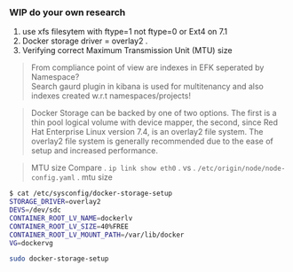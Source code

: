 ### WIP  do your own research

1. use xfs filesytem with ftype=1 not ftype=0
    or  Ext4 on 7.1
2. Docker storage driver = overlay2 .   
3. Verifying correct Maximum Transmission Unit (MTU) size





















> From compliance point of view are indexes in EFK seperated by Namespace?   
Search gaurd plugin in kibana is used for multitenancy and also indexes created w.r.t namespaces/projects!





> Docker Storage can be backed by one of two options. The first is a thin pool logical volume with device mapper, the second, since Red Hat Enterprise Linux version 7.4, is an overlay2 file system. The overlay2 file system is generally recommended due to the ease of setup and increased performance.

> MTU size 
Compare . `ip link show eth0` .  vs . `/etc/origin/node/node-config.yaml` .  mtu size


```sh
$ cat /etc/sysconfig/docker-storage-setup
STORAGE_DRIVER=overlay2
DEVS=/dev/sdc
CONTAINER_ROOT_LV_NAME=dockerlv
CONTAINER_ROOT_LV_SIZE=40%FREE
CONTAINER_ROOT_LV_MOUNT_PATH=/var/lib/docker
VG=dockervg
```

```sh
sudo docker-storage-setup
```




